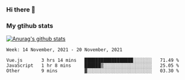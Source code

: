### Hi there 👋

### My gtihub stats

[![Anurag's github stats](https://github-readme-stats.vercel.app/api?username=gaozhidong)](https://github.com/gaozhidong/github-readme-stats)

<!--START_SECTION:waka-->
```text
Week: 14 November, 2021 - 20 November, 2021

Vue.js       3 hrs 14 mins   ██████████████████░░░░░░░   71.49 % 
JavaScript   1 hr 8 mins     ██████▒░░░░░░░░░░░░░░░░░░   25.05 % 
Other        9 mins          ▓░░░░░░░░░░░░░░░░░░░░░░░░   03.30 % 
```
<!--END_SECTION:waka-->